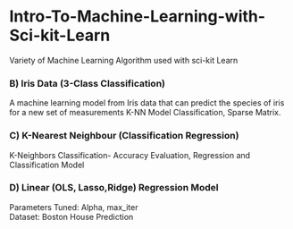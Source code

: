 # Intro-To-Machine-Learning-with-Sci-kit-Learn
Variety of Machine Learning Algorithm used with sci-kit Learn
### B) Iris Data (3-Class Classification)
A machine learning model from Iris data that can predict the species of iris for a new set of measurements
K-NN Model Classification, Sparse Matrix.
### C) K-Nearest Neighbour (Classification Regression)
K-Neighbors Classification- Accuracy Evaluation, Regression and Classification Model
### D) Linear (OLS, Lasso,Ridge) Regression Model
Parameters Tuned: Alpha, max_iter  
Dataset: Boston House Prediction  
